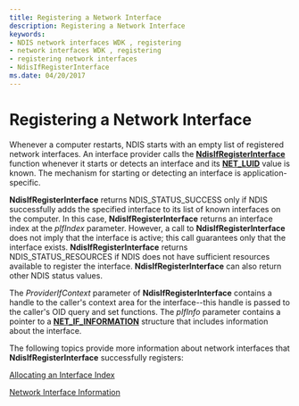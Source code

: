 ```yaml
---
title: Registering a Network Interface
description: Registering a Network Interface
keywords:
- NDIS network interfaces WDK , registering
- network interfaces WDK , registering
- registering network interfaces
- NdisIfRegisterInterface
ms.date: 04/20/2017
---
```


# Registering a Network Interface





Whenever a computer restarts, NDIS starts with an empty list of registered network interfaces. An interface provider calls the [**NdisIfRegisterInterface**](/windows-hardware/drivers/ddi/ndis/nf-ndis-ndisifregisterinterface) function whenever it starts or detects an interface and its [**NET\_LUID**](/windows/win32/api/ifdef/ns-ifdef-net_luid_lh) value is known. The mechanism for starting or detecting an interface is application-specific.

**NdisIfRegisterInterface** returns NDIS\_STATUS\_SUCCESS only if NDIS successfully adds the specified interface to its list of known interfaces on the computer. In this case, **NdisIfRegisterInterface** returns an interface index at the *pIfIndex* parameter. However, a call to **NdisIfRegisterInterface** does not imply that the interface is active; this call guarantees only that the interface exists. **NdisIfRegisterInterface** returns NDIS\_STATUS\_RESOURCES if NDIS does not have sufficient resources available to register the interface. **NdisIfRegisterInterface** can also return other NDIS status values.

The *ProviderIfContext* parameter of **NdisIfRegisterInterface** contains a handle to the caller's context area for the interface--this handle is passed to the caller's OID query and set functions. The *pIfInfo* parameter contains a pointer to a [**NET\_IF\_INFORMATION**](/windows-hardware/drivers/ddi/ndis/ns-ndis-_net_if_information) structure that includes information about the interface.

The following topics provide more information about network interfaces that **NdisIfRegisterInterface** successfully registers:

[Allocating an Interface Index](allocating-an-interface-index.md)

[Network Interface Information](network-interface-information.md)

 

